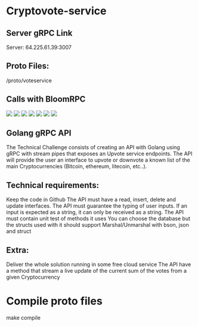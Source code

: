 # Cryptovote-service

## Server gRPC Link

Server: 64.225.61.39:3007

## Proto Files:

/proto/voteservice

## Calls with BloomRPC

<img src="https://github.com/rogerio410/cryptovote-service/blob/main/docs/allcrypto.png?raw=true"/>

<img src="https://github.com/rogerio410/cryptovote-service/blob/main/docs/crypto.png?raw=true"/>

<img src="https://github.com/rogerio410/cryptovote-service/blob/main/docs/vote.png?raw=true"/>

<img src="https://github.com/rogerio410/cryptovote-service/blob/main/docs/removevote.png?raw=true"/>

<img src="https://github.com/rogerio410/cryptovote-service/blob/main/docs/mongo1.png?raw=true"/>

<img src="https://github.com/rogerio410/cryptovote-service/blob/main/docs/mongo2.png?raw=true"/>

<img src="https://github.com/rogerio410/cryptovote-service/blob/main/docs/mongo3.png?raw=true"/>

## Golang gRPC API

The Technical Challenge consists of creating an API with Golang using gRPC with stream pipes that exposes an Upvote service endpoints. The API will provide the user an interface to upvote or downvote a known list of the main Cryptocurrencies (Bitcoin, ethereum, litecoin, etc..).

## Technical requirements:

Keep the code in Github
The API must have a read, insert, delete and update interfaces.
The API must guarantee the typing of user inputs. If an input is expected as a string, it can only be received as a string.
The API must contain unit test of methods it uses
You can choose the database but the structs used with it should support Marshal/Unmarshal with bson, json and struct

## Extra:

Deliver the whole solution running in some free cloud service
The API have a method that stream a live update of the current sum of the votes from a given Cryptocurrency

# Compile proto files

make compile
